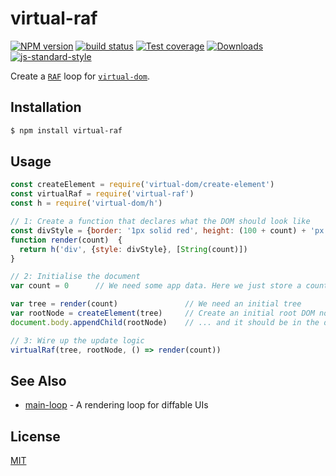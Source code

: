 # virtual-raf
[![NPM version][npm-image]][npm-url]
[![build status][travis-image]][travis-url]
[![Test coverage][coveralls-image]][coveralls-url]
[![Downloads][downloads-image]][downloads-url]
[![js-standard-style][standard-image]][standard-url]

Create a [`RAF`](https://github.com/chrisdickinson/raf) loop for 
[`virtual-dom`](https://github.com/Matt-Esch/virtual-dom).

## Installation
```bash
$ npm install virtual-raf
```

## Usage
```js
const createElement = require('virtual-dom/create-element')
const virtualRaf = require('virtual-raf')
const h = require('virtual-dom/h')

// 1: Create a function that declares what the DOM should look like
const divStyle = {border: '1px solid red', height: (100 + count) + 'px'}
function render(count)  {
  return h('div', {style: divStyle}, [String(count)])
}

// 2: Initialise the document
var count = 0      // We need some app data. Here we just store a count.

var tree = render(count)               // We need an initial tree
var rootNode = createElement(tree)     // Create an initial root DOM node ...
document.body.appendChild(rootNode)    // ... and it should be in the document

// 3: Wire up the update logic
virtualRaf(tree, rootNode, () => render(count))
```

## See Also
- [main-loop](https://github.com/Raynos/main-loop) - A rendering loop for diffable UIs

## License
[MIT](https://tldrlegal.com/license/mit-license)

[npm-image]: https://img.shields.io/npm/v/virtual-raf.svg?style=flat-square
[npm-url]: https://npmjs.org/package/virtual-raf
[travis-image]: https://img.shields.io/travis/yoshuawuyts/virtual-raf.svg?style=flat-square
[travis-url]: https://travis-ci.org/yoshuawuyts/virtual-raf
[coveralls-image]: https://img.shields.io/coveralls/yoshuawuyts/virtual-raf.svg?style=flat-square
[coveralls-url]: https://coveralls.io/r/yoshuawuyts/virtual-raf?branch=master
[downloads-image]: http://img.shields.io/npm/dm/virtual-raf.svg?style=flat-square
[downloads-url]: https://npmjs.org/package/virtual-raf
[standard-image]: https://img.shields.io/badge/code%20style-standard-brightgreen.svg?style=flat-square
[standard-url]: https://github.com/feross/standard
